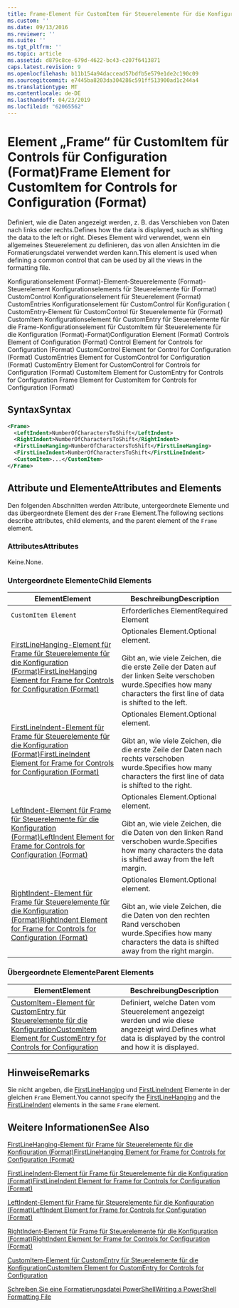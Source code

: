 ```yaml
---
title: Frame-Element für CustomItem für Steuerelemente für die Konfiguration (Format) | Microsoft-Dokumentation
ms.custom: ''
ms.date: 09/13/2016
ms.reviewer: ''
ms.suite: ''
ms.tgt_pltfrm: ''
ms.topic: article
ms.assetid: d879c8ce-679d-4622-bc43-c207f6413871
caps.latest.revision: 9
ms.openlocfilehash: b11b154a94daccead57bdfb5e579e1de2c190c09
ms.sourcegitcommit: e7445ba8203da304286c591ff513900ad1c244a4
ms.translationtype: MT
ms.contentlocale: de-DE
ms.lasthandoff: 04/23/2019
ms.locfileid: "62065562"
---
```

# <a name="frame-element-for-customitem-for-controls-for-configuration-format"></a><span data-ttu-id="85741-102">Element „Frame“ für CustomItem für Controls für Configuration (Format)</span><span class="sxs-lookup"><span data-stu-id="85741-102">Frame Element for CustomItem for Controls for Configuration (Format)</span></span>

<span data-ttu-id="85741-103">Definiert, wie die Daten angezeigt werden, z. B. das Verschieben von Daten nach links oder rechts.</span><span class="sxs-lookup"><span data-stu-id="85741-103">Defines how the data is displayed, such as shifting the data to the left or right.</span></span> <span data-ttu-id="85741-104">Dieses Element wird verwendet, wenn ein allgemeines Steuerelement zu definieren, das von allen Ansichten im die Formatierungsdatei verwendet werden kann.</span><span class="sxs-lookup"><span data-stu-id="85741-104">This element is used when defining a common control that can be used by all the views in the formatting file.</span></span>

<span data-ttu-id="85741-105">Konfigurationselement (Format)-Element-Steuerelemente (Format)-Steuerelement Konfigurationselements für Steuerelemente für (Format) CustomControl Konfigurationselement für Steuerelement (Format) CustomEntries Konfigurationselement für CustomControl für Konfiguration ( CustomEntry-Element für CustomControl für Steuerelemente für (Format) CustomItem Konfigurationselement für CustomEntry für Steuerelemente für die Frame-Konfigurationselement für CustomItem für Steuerelemente für die Konfiguration (Format)-Format)</span><span class="sxs-lookup"><span data-stu-id="85741-105">Configuration Element (Format) Controls Element of Configuration (Format) Control Element for Controls for Configuration (Format) CustomControl Element for Control for Configuration (Format) CustomEntries Element for CustomControl for Configuration (Format) CustomEntry Element for CustomControl for Controls for Configuration (Format) CustomItem Element for CustomEntry for Controls for Configuration Frame Element for CustomItem for Controls for Configuration (Format)</span></span>

## <a name="syntax"></a><span data-ttu-id="85741-106">Syntax</span><span class="sxs-lookup"><span data-stu-id="85741-106">Syntax</span></span>

```xml
<Frame>
  <LeftIndent>NumberOfCharactersToShift</LeftIndent>
  <RightIndent>NumberOfCharactersToShift</RightIndent>
  <FirstLineHanging>NumberOfCharactersToShift</FirstLineHanging>
  <FirstLineIndent>NumberOfCharactersToShift</FirstLineIndent>
  <CustomItem>...</CustomItem>
</Frame>
```

## <a name="attributes-and-elements"></a><span data-ttu-id="85741-107">Attribute und Elemente</span><span class="sxs-lookup"><span data-stu-id="85741-107">Attributes and Elements</span></span>

<span data-ttu-id="85741-108">Den folgenden Abschnitten werden Attribute, untergeordnete Elemente und das übergeordnete Element des der `Frame` Element.</span><span class="sxs-lookup"><span data-stu-id="85741-108">The following sections describe attributes, child elements, and the parent element of the `Frame` element.</span></span>

### <a name="attributes"></a><span data-ttu-id="85741-109">Attributes</span><span class="sxs-lookup"><span data-stu-id="85741-109">Attributes</span></span>

<span data-ttu-id="85741-110">Keine.</span><span class="sxs-lookup"><span data-stu-id="85741-110">None.</span></span>

### <a name="child-elements"></a><span data-ttu-id="85741-111">Untergeordnete Elemente</span><span class="sxs-lookup"><span data-stu-id="85741-111">Child Elements</span></span>

|<span data-ttu-id="85741-112">Element</span><span class="sxs-lookup"><span data-stu-id="85741-112">Element</span></span>|<span data-ttu-id="85741-113">Beschreibung</span><span class="sxs-lookup"><span data-stu-id="85741-113">Description</span></span>|
|-------------|-----------------|
|`CustomItem Element`|<span data-ttu-id="85741-114">Erforderliches Element</span><span class="sxs-lookup"><span data-stu-id="85741-114">Required Element</span></span>|
|[<span data-ttu-id="85741-115">FirstLineHanging-Element für Frame für Steuerelemente für die Konfiguration (Format)</span><span class="sxs-lookup"><span data-stu-id="85741-115">FirstLineHanging Element for Frame for Controls for Configuration (Format)</span></span>](./firstlinehanging-element-for-frame-for-controls-for-configuration-format.md)|<span data-ttu-id="85741-116">Optionales Element.</span><span class="sxs-lookup"><span data-stu-id="85741-116">Optional element.</span></span><br /><br /> <span data-ttu-id="85741-117">Gibt an, wie viele Zeichen, die die erste Zeile der Daten auf der linken Seite verschoben wurde.</span><span class="sxs-lookup"><span data-stu-id="85741-117">Specifies how many characters the first line of data is shifted to the left.</span></span>|
|[<span data-ttu-id="85741-118">FirstLineIndent-Element für Frame für Steuerelemente für die Konfiguration (Format)</span><span class="sxs-lookup"><span data-stu-id="85741-118">FirstLineIndent Element for Frame for Controls for Configuration (Format)</span></span>](./firstlineindent-element-for-frame-for-controls-for-configuration-format.md)|<span data-ttu-id="85741-119">Optionales Element.</span><span class="sxs-lookup"><span data-stu-id="85741-119">Optional element.</span></span><br /><br /> <span data-ttu-id="85741-120">Gibt an, wie viele Zeichen, die die erste Zeile der Daten nach rechts verschoben wurde.</span><span class="sxs-lookup"><span data-stu-id="85741-120">Specifies how many characters the first line of data is shifted to the right.</span></span>|
|[<span data-ttu-id="85741-121">LeftIndent-Element für Frame für Steuerelemente für die Konfiguration (Format)</span><span class="sxs-lookup"><span data-stu-id="85741-121">LeftIndent Element for Frame for Controls for Configuration (Format)</span></span>](./leftindent-element-for-frame-for-controls-for-configuration-format.md)|<span data-ttu-id="85741-122">Optionales Element.</span><span class="sxs-lookup"><span data-stu-id="85741-122">Optional element.</span></span><br /><br /> <span data-ttu-id="85741-123">Gibt an, wie viele Zeichen, die die Daten von den linken Rand verschoben wurde.</span><span class="sxs-lookup"><span data-stu-id="85741-123">Specifies how many characters the data is shifted away from the left margin.</span></span>|
|[<span data-ttu-id="85741-124">RightIndent-Element für Frame für Steuerelemente für die Konfiguration (Format)</span><span class="sxs-lookup"><span data-stu-id="85741-124">RightIndent Element for Frame for Controls for Configuration (Format)</span></span>](./rightindent-element-for-frame-for-controls-for-configuration-format.md)|<span data-ttu-id="85741-125">Optionales Element.</span><span class="sxs-lookup"><span data-stu-id="85741-125">Optional element.</span></span><br /><br /> <span data-ttu-id="85741-126">Gibt an, wie viele Zeichen, die die Daten von den rechten Rand verschoben wurde.</span><span class="sxs-lookup"><span data-stu-id="85741-126">Specifies how many characters the data is shifted away from the right margin.</span></span>|

### <a name="parent-elements"></a><span data-ttu-id="85741-127">Übergeordnete Elemente</span><span class="sxs-lookup"><span data-stu-id="85741-127">Parent Elements</span></span>

|<span data-ttu-id="85741-128">Element</span><span class="sxs-lookup"><span data-stu-id="85741-128">Element</span></span>|<span data-ttu-id="85741-129">Beschreibung</span><span class="sxs-lookup"><span data-stu-id="85741-129">Description</span></span>|
|-------------|-----------------|
|[<span data-ttu-id="85741-130">CustomItem-Element für CustomEntry für Steuerelemente für die Konfiguration</span><span class="sxs-lookup"><span data-stu-id="85741-130">CustomItem Element for CustomEntry for Controls for Configuration</span></span>](./customitem-element-for-customentry-for-controls-for-configuration-format.md)|<span data-ttu-id="85741-131">Definiert, welche Daten vom Steuerelement angezeigt werden und wie diese angezeigt wird.</span><span class="sxs-lookup"><span data-stu-id="85741-131">Defines what data is displayed by the control and how it is displayed.</span></span>|

## <a name="remarks"></a><span data-ttu-id="85741-132">Hinweise</span><span class="sxs-lookup"><span data-stu-id="85741-132">Remarks</span></span>

<span data-ttu-id="85741-133">Sie nicht angeben, die [FirstLineHanging](./firstlinehanging-element-for-frame-for-controls-for-configuration-format.md) und [FirstLineIndent](./firstlineindent-element-for-frame-for-controls-for-configuration-format.md) Elemente in der gleichen `Frame` Element.</span><span class="sxs-lookup"><span data-stu-id="85741-133">You cannot specify the [FirstLineHanging](./firstlinehanging-element-for-frame-for-controls-for-configuration-format.md) and the [FirstLineIndent](./firstlineindent-element-for-frame-for-controls-for-configuration-format.md) elements in the same `Frame` element.</span></span>

## <a name="see-also"></a><span data-ttu-id="85741-134">Weitere Informationen</span><span class="sxs-lookup"><span data-stu-id="85741-134">See Also</span></span>

[<span data-ttu-id="85741-135">FirstLineHanging-Element für Frame für Steuerelemente für die Konfiguration (Format)</span><span class="sxs-lookup"><span data-stu-id="85741-135">FirstLineHanging Element for Frame for Controls for Configuration (Format)</span></span>](./firstlinehanging-element-for-frame-for-controls-for-configuration-format.md)

[<span data-ttu-id="85741-136">FirstLineIndent-Element für Frame für Steuerelemente für die Konfiguration (Format)</span><span class="sxs-lookup"><span data-stu-id="85741-136">FirstLineIndent Element for Frame for Controls for Configuration (Format)</span></span>](./firstlineindent-element-for-frame-for-controls-for-configuration-format.md)

[<span data-ttu-id="85741-137">LeftIndent-Element für Frame für Steuerelemente für die Konfiguration (Format)</span><span class="sxs-lookup"><span data-stu-id="85741-137">LeftIndent Element for Frame for Controls for Configuration (Format)</span></span>](./leftindent-element-for-frame-for-controls-for-configuration-format.md)

[<span data-ttu-id="85741-138">RightIndent-Element für Frame für Steuerelemente für die Konfiguration (Format)</span><span class="sxs-lookup"><span data-stu-id="85741-138">RightIndent Element for Frame for Controls for Configuration (Format)</span></span>](./rightindent-element-for-frame-for-controls-for-configuration-format.md)

[<span data-ttu-id="85741-139">CustomItem-Element für CustomEntry für Steuerelemente für die Konfiguration</span><span class="sxs-lookup"><span data-stu-id="85741-139">CustomItem Element for CustomEntry for Controls for Configuration</span></span>](./customitem-element-for-customentry-for-controls-for-configuration-format.md)

[<span data-ttu-id="85741-140">Schreiben Sie eine Formatierungsdatei PowerShell</span><span class="sxs-lookup"><span data-stu-id="85741-140">Writing a PowerShell Formatting File</span></span>](./writing-a-powershell-formatting-file.md)
